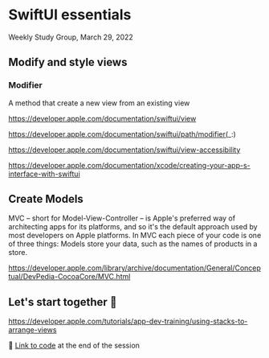 # SwiftUI essentials
Weekly Study Group, March 29, 2022
## Modify and style views
### Modifier
A method that create a new view from an existing view

https://developer.apple.com/documentation/swiftui/view

https://developer.apple.com/documentation/swiftui/path/modifier(_:)

https://developer.apple.com/documentation/swiftui/view-accessibility

https://developer.apple.com/documentation/xcode/creating-your-app-s-interface-with-swiftui

## Create Models
MVC – short for Model-View-Controller – is Apple's preferred way of architecting apps for its platforms, and so it's the default approach used by most developers on Apple platforms. In MVC each piece of your code is one of three things: Models store your data, such as the names of products in a store.

https://developer.apple.com/library/archive/documentation/General/Conceptual/DevPedia-CocoaCore/MVC.html
## Let's start together 🤞
https://developer.apple.com/tutorials/app-dev-training/using-stacks-to-arrange-views 

🔗 [Link to code]() at the end of the session 
